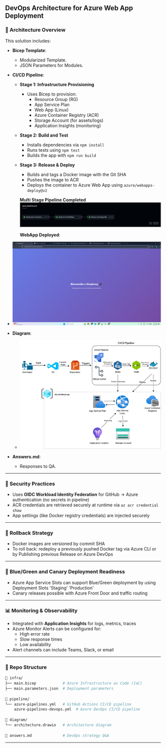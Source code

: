 ## DevOps Architecture for Azure Web App Deployment


### 📐 Architecture Overview

This solution includes:

- **Bicep Template**:
  - Modularized Template.
  - JSON Parameters for Modules.

- **CI/CD Pipeline**:
  - **Stage 1: Infrastructure Provisioning**
    - Uses Bicep to provision:
      - Resource Group (RG)
      - App Service Plan
      - Web App (Linux)
      - Azure Container Registry (ACR)
      - Storage Account (for assets/logs)
      - Application Insights (monitoring)
  
  - **Stage 2: Build and Test**
    - Installs dependencies via `npm install`
    - Runs tests using `npm test`
    - Builds the app with `npm run build`

  - **Stage 3: Release & Deploy**
    - Builds and tags a Docker image with the Git SHA
    - Pushes the image to ACR
    - Deploys the container to Azure Web App using `azure/webapps-deploy@v2`

    **Multi Stage Pipeline Completed**
    ![Jobs completed](documentation-images/Captura%20de%20pantalla%202025-04-23%20090642.png)

    **WebApp Deployed**: 
 - ![App deployed](documentation-images/Captura%20de%20pantalla%202025-04-22%20195518.png)

 - **Diagram**:   
    - ![Jobs completed](diagram/architecture.png)

 - **Answers.md**: 
    - Responses to QA.


---

### 🔐 Security Practices

- Uses **OIDC Workload Identity Federation** for GitHub → Azure authentication (no secrets in pipeline)
- ACR credentials are retrieved securely at runtime via `az acr credential show`
- App settings (like Docker registry credentials) are injected securely

---

### 🔁 Rollback Strategy

- Docker images are versioned by commit SHA
- To roll back: redeploy a previously pushed Docker tag via Azure CLI or by Publishing previous Release on Azure DevOps

---

### 🌈 Blue/Green and Canary Deployment Readiness

- Azure App Service Slots can support Blue/Green deployment by using Deployment Slots 'Staging' 'Production'
- Canary releases possible with Azure Front Door and traffic routing

---

### 📊 Monitoring & Observability

- Integrated with **Application Insights** for logs, metrics, traces
- Azure Monitor Alerts can be configured for:
  - High error rate
  - Slow response times
  - Low availability
- Alert channels can include Teams, Slack, or email

---

### 📁 Repo Structure

```bash
📁 infra/
├── main.bicep            # Azure Infrastructure as Code (IaC)
├── main.parameters.json  # Deployment parameters

📁 pipeline/
└── azure-pipelines.yml   # GitHub Actions CI/CD pipeline
    azure-pipelines-devops.yml  # Azure DevOps CI/CD pipeline

📁 diagram/
└── architecture.drawio   # Architecture diagram

📄 answers.md              # DevOps strategy Q&A
```

---



